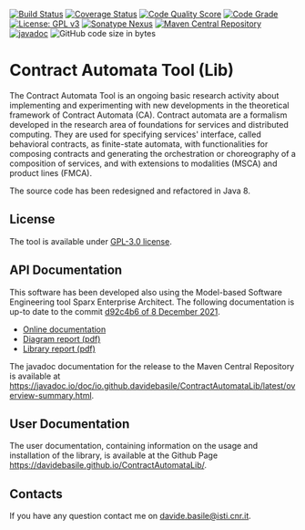 [![Build Status](https://app.travis-ci.com/davidebasile/ContractAutomataLib.svg?branch=code-cleaning)](https://app.travis-ci.com/davidebasile/ContractAutomataLib)
[![Coverage Status](https://coveralls.io/repos/github/davidebasile/ContractAutomataLib/badge.svg?branch=code-cleaning)](https://coveralls.io/github/davidebasile/ContractAutomataLib?branch=code-cleaning)
[![Code Quality Score](https://api.codiga.io/project/30471/score/svg)](https://app.codiga.io/public/project/30471/ContractAutomataLib/dashboard)
[![Code Grade](https://api.codiga.io/project/30471/status/svg)](https://app.codiga.io/public/project/30471/ContractAutomataLib/dashboard)
[![License: GPL v3](https://img.shields.io/badge/License-GPLv3-blue.svg)](https://www.gnu.org/licenses/gpl-3.0)
[![Sonatype Nexus](https://img.shields.io/nexus/r/io.github.davidebasile/ContractAutomataLib?server=https%3A%2F%2Fs01.oss.sonatype.org%2F)](https://s01.oss.sonatype.org/content/repositories/releases/io/github/davidebasile/ContractAutomataLib/0.0.1/)
[![Maven Central Repository](https://img.shields.io/maven-central/v/io.github.davidebasile/ContractAutomataLib)](https://repo1.maven.org/maven2/io/github/davidebasile/ContractAutomataLib/0.0.1/)
[![javadoc](https://javadoc.io/badge2/io.github.davidebasile/ContractAutomataLib/javadoc.svg)](https://javadoc.io/doc/io.github.davidebasile/ContractAutomataLib)
![GitHub code size in bytes](https://img.shields.io/github/languages/code-size/davidebasile/ContractAutomataLib)
<!--[![GitHub issues](https://img.shields.io/github/issues/davidebasile/ContractAutomataLib)](https://github.com/davidebasile/ContractAutomataLib/issues)-->

<h1>Contract Automata Tool (Lib) </h1>

The Contract Automata Tool is an ongoing basic research activity about implementing 
and experimenting with new developments in the theoretical framework of Contract Automata (CA).
Contract automata are a formalism developed in the research area of foundations for services and distributed 
computing.
They are used for specifying services' interface, called behavioral contracts, 
 as finite-state automata, with functionalities for composing contracts and generating the 
 orchestration or choreography of a composition of services, and with extensions to modalities (MSCA) and product 
 lines (FMCA).

The source code has been redesigned and refactored  in Java 8.

<h2>License</h2>
The tool is available under <a href="https://www.gnu.org/licenses/gpl-3.0">GPL-3.0 license</a>.

<h2> API Documentation</h2>

This software has been developed also using the Model-based Software Engineering tool Sparx Enterprise Architect. 
The following documentation is up-to date to the commit <a href="https://github.com/davidebasile/ContractAutomataLib/commit/d92c4b6f73d157b163f0df97d0192dbd6d26b252">d92c4b6 of 8 December 2021</a>. 

<ul>
  <li> <a href="https://contractautomataproject.github.io/davidebasile/site/index.htm">Online documentation</a>
</li>
  <li><a href="https://contractautomataproject.github.io/davidebasile/doc/CAT_Lib_diagrams.pdf">Diagram report (pdf)</a></li>
  <li><a href="https://contractautomataproject.github.io/davidebasile/doc/CAT_Lib_doc.pdf">Library report (pdf)</a></li>
</ul> 

The javadoc documentation for the release to the Maven Central Repository is available at <a href="https://javadoc.io/doc/io.github.davidebasile/ContractAutomataLib/latest/overview-summary.html">https://javadoc.io/doc/io.github.davidebasile/ContractAutomataLib/latest/overview-summary.html</a>.


<h2>User Documentation</h2>

The user documentation, containing information on the usage and installation of the library, is available at the Github Page https://davidebasile.github.io/ContractAutomataLib/.


<h2>Contacts</h2>

If you have any question contact me on davide.basile@isti.cnr.it.

